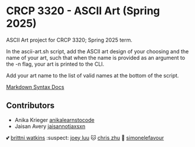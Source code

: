 # CRCP 3320 - ASCII Art (Spring 2025)

ASCII Art project for CRCP 3320; Spring 2025 term.

In the ascii-art.sh script, add the ASCII art design of your choosing and the name of your art, such that when the name is provided as an argument to the -n flag, your art is printed to the CLI.

Add your art name to the list of valid names at the bottom of the script.

[Markdown Syntax Docs](https://docs.github.com/en/get-started/writing-on-github/getting-started-with-writing-and-formatting-on-github/basic-writing-and-formatting-syntax)

## Contributors

- Anika Krieger [anikalearnstocode](https://github.com/anikalearnstocode)
- Jaisan Avery [jaisannotjaxsxn](https://github.com/JaisanAvery)

:two_hearts: [brittni watkins](https://blwatkins.github.io/)
:suspect: [joey luu](https://github.com/JavaGamer)
:cat: [chris zhu](http://github.com/chriszq)
:star2: [simonelefavour](http://github.com/simonelefavour)
